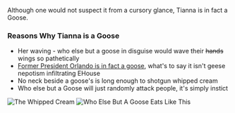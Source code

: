 Although one would not suspect it from a cursory glance, Tianna is in fact a Goose. 

### Reasons Why Tianna is a Goose
* Her waving - who else but a goose in disguise would wave their ~~hands~~ wings so pathetically 
* [Former President Orlando is in fact a goose](https://orlandolookslikeagoose.com/), what's to say it isn't geese nepotism infiltrating EHouse
* No neck beside a goose's is long enough to shotgun whipped cream
* Who else but a Goose will just randomly attack people, it's simply instict 

![The Whipped Cream](https://cdn.discordapp.com/attachments/838560590032797707/838560630888726528/image_3.jpg)
![Who Else But A Goose Eats Like This](https://cdn.discordapp.com/attachments/838560590032797707/838560634840940554/image_1.jpg)
